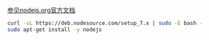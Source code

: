 [参见nodejs.org官方文档](https://nodejs.org/en/download/package-manager/)

```bash
curl -sL https://deb.nodesource.com/setup_7.x | sudo -E bash -
sudo apt-get install -y nodejs
```
